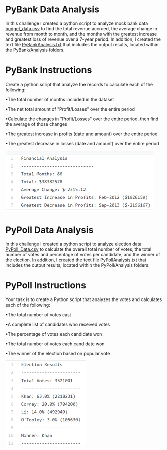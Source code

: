 # PyBank Data Analysis
  In this challenge I created a python script to analyze mock bank data [budget_data.csv](PyBank/Resources/budget_data.csv) to find the total revenue accrued, the average change in revenue from month to month, and the months with the greatest increase and greatest loss of revenue over a 7-year period. In addition, I created the text file [PyBankAnalysis.txt](PyBank/Analysis/PyBankAnalysis.txt) that includes the output results, located within the PyBank/Analysis folders.

# PyBank Instructions
 
 Create a python script that analyze the records to calculate each of the following:

•The total number of months included in the dataset

•The net total amount of "Profit/Losses" over the entire period

•Calculate the changes in "Profit/Losses" over the entire period, then find the average of those changes

•The greatest increase in profits (date and amount) over the entire period

•The greatest decrease in losses (date and amount) over the entire period

![bank_analysis](Images/bank_analysis.png)
  
# PyPoll Data Analysis
  In this challenge I created a python script to analyze election data [PyPoll_Data.csv](PyPoll/Resources/PyPoll_Data.csv) to calculate the overall total number of votes, the total number of votes and percentage of votes per candidate, and the winner of the election. In addition, I created the text file [PyPollAnalysis.txt](PyPoll/Analysis/PyPollAnalysis.txt) that includes the output results, located within the PyPoll/Analysis folders.
  
# PyPoll Instructions

 Your task is to create a Python script that analyzes the votes and calculates each of the following:

•The total number of votes cast

•A complete list of candidates who received votes

•The percentage of votes each candidate won

•The total number of votes each candidate won

•The winner of the election based on popular vote

![election_results](Images/election_results.png)
